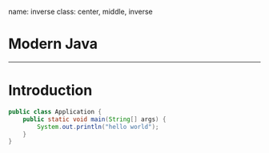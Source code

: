 
name: inverse
class: center, middle, inverse

# Modern Java

---

# Introduction
```java
public class Application {
	public static void main(String[] args) {
		System.out.println("hello world");
	}
}
```